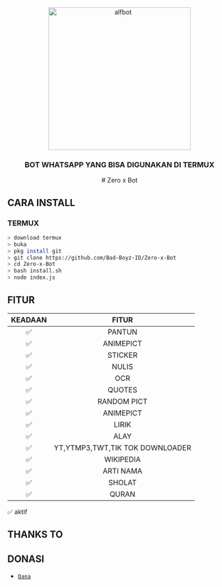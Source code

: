 <div align="center">
    <img alt="alfbot" src ="https://user-images.githubusercontent.com/75715231/101639693-2d879b80-3a62-11eb-9416-4ec708b32442.jpg" width="320">
    <h3> BOT WHATSAPP YANG BISA DIGUNAKAN DI TERMUX </h3>
# 
    Zero x Bot
</div>


## CARA INSTALL

### TERMUX
```bash
> download termux
> buka
> pkg install git
> git clone https://github.com/Bad-Boyz-ID/Zero-x-Bot
> cd Zero-x-Bot
> bash install.sh
> node index.js
```


## FITUR

| KEADAAN       |               FITUR     |
| :-----------: | :--------------------------------:  |
|       ✅       |    PANTUN                         |
|       ✅       | ANIMEPICT                         |
|       ✅       | STICKER                           |
|       ✅       | NULIS 
|       ✅       | OCR                               |
|       ✅       | QUOTES                            |
|       ✅       | RANDOM PICT                       |
|       ✅       | ANIMEPICT                         |
|       ✅       | LIRIK                             |
|       ✅       | ALAY                              |
|       ✅       | YT,YTMP3,TWT,TIK TOK DOWNLOADER   |
|       ✅       | WIKIPEDIA                         |
|       ✅       | ARTI NAMA                         |
|       ✅       | SHOLAT                            |
|       ✅       | QURAN                             |

✅ aktif


## THANKS TO

## DONASI
* [`Dana`](085700925421)